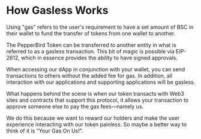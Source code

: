 # How Gasless Works

Using "gas" refers to the user's requirement to have a set amount of BSC in their wallet to fund the transfer of tokens from one wallet to another.

The PepperBird Token can be transferred to another entity in what is referred to as a gasless transaction. This bit of magic is possible via EIP-2612, which in essence provides the ability to have signed approvals.

When accessing our dApp in conjunction with your wallet, you can send transactions to others without the added fee for gas. In addition, all interaction with our applications and supporting applications will be gasless.

What happens behind the scene is when our token transacts with Web3 sites and contracts that support this protocol, it allows your transaction to approve someone else to pay the gas fees—namely us.

We do this because we want to reward our holders and make the user experience interacting with our token painless. So maybe a better way to think of it is "Your Gas On Us!".
